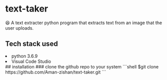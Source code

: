 # text-taker
:satisfied: A text extracter python program that extracts text from an image that the user uploads.

## Tech stack used

<li>python 3.6.9</li>
<li>Visual Code Studio</li>
## installation
### clone the github repo to your system
```shell
$git clone https://github.com/Aman-zishan/text-taker.git
```


